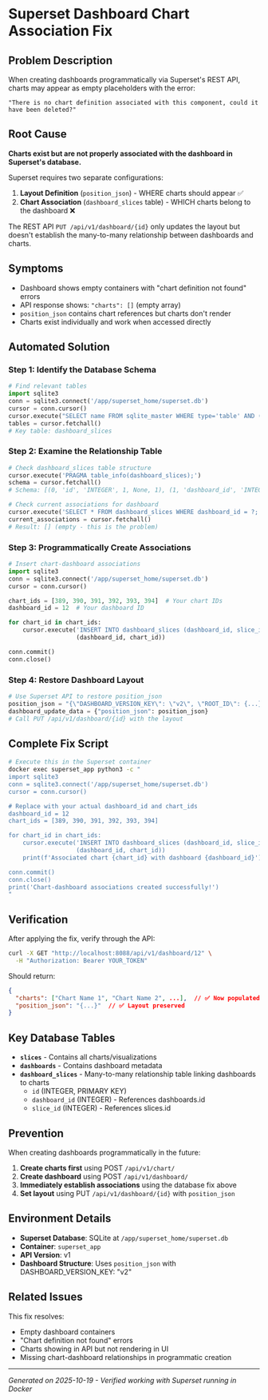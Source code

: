 # Superset Dashboard Chart Association Fix

## Problem Description

When creating dashboards programmatically via Superset's REST API, charts may appear as empty placeholders with the error:
```
"There is no chart definition associated with this component, could it have been deleted?"
```

## Root Cause

**Charts exist but are not properly associated with the dashboard in Superset's database.**

Superset requires two separate configurations:
1. **Layout Definition** (`position_json`) - WHERE charts should appear ✅
2. **Chart Association** (`dashboard_slices` table) - WHICH charts belong to the dashboard ❌

The REST API `PUT /api/v1/dashboard/{id}` only updates the layout but doesn't establish the many-to-many relationship between dashboards and charts.

## Symptoms

- Dashboard shows empty containers with "chart definition not found" errors
- API response shows: `"charts": []` (empty array)
- `position_json` contains chart references but charts don't render
- Charts exist individually and work when accessed directly

## Automated Solution

### Step 1: Identify the Database Schema

```python
# Find relevant tables
import sqlite3
conn = sqlite3.connect('/app/superset_home/superset.db')
cursor = conn.cursor()
cursor.execute("SELECT name FROM sqlite_master WHERE type='table' AND (name LIKE '%dash%' OR name LIKE '%slice%' OR name LIKE '%chart%');")
tables = cursor.fetchall()
# Key table: dashboard_slices
```

### Step 2: Examine the Relationship Table

```python
# Check dashboard_slices table structure
cursor.execute('PRAGMA table_info(dashboard_slices);')
schema = cursor.fetchall()
# Schema: [(0, 'id', 'INTEGER', 1, None, 1), (1, 'dashboard_id', 'INTEGER', 0, None, 0), (2, 'slice_id', 'INTEGER', 0, None, 0)]

# Check current associations for dashboard
cursor.execute('SELECT * FROM dashboard_slices WHERE dashboard_id = ?;', (dashboard_id,))
current_associations = cursor.fetchall()
# Result: [] (empty - this is the problem)
```

### Step 3: Programmatically Create Associations

```python
# Insert chart-dashboard associations
import sqlite3
conn = sqlite3.connect('/app/superset_home/superset.db')
cursor = conn.cursor()

chart_ids = [389, 390, 391, 392, 393, 394]  # Your chart IDs
dashboard_id = 12  # Your dashboard ID

for chart_id in chart_ids:
    cursor.execute('INSERT INTO dashboard_slices (dashboard_id, slice_id) VALUES (?, ?)',
                   (dashboard_id, chart_id))

conn.commit()
conn.close()
```

### Step 4: Restore Dashboard Layout

```python
# Use Superset API to restore position_json
position_json = "{\"DASHBOARD_VERSION_KEY\": \"v2\", \"ROOT_ID\": {...}, \"CHART-389\": {...}}"
dashboard_update_data = {"position_json": position_json}
# Call PUT /api/v1/dashboard/{id} with the layout
```

## Complete Fix Script

```bash
# Execute this in the Superset container
docker exec superset_app python3 -c "
import sqlite3
conn = sqlite3.connect('/app/superset_home/superset.db')
cursor = conn.cursor()

# Replace with your actual dashboard_id and chart_ids
dashboard_id = 12
chart_ids = [389, 390, 391, 392, 393, 394]

for chart_id in chart_ids:
    cursor.execute('INSERT INTO dashboard_slices (dashboard_id, slice_id) VALUES (?, ?)',
                   (dashboard_id, chart_id))
    print(f'Associated chart {chart_id} with dashboard {dashboard_id}')

conn.commit()
conn.close()
print('Chart-dashboard associations created successfully!')
"
```

## Verification

After applying the fix, verify through the API:

```bash
curl -X GET "http://localhost:8088/api/v1/dashboard/12" \
  -H "Authorization: Bearer YOUR_TOKEN"
```

Should return:
```json
{
  "charts": ["Chart Name 1", "Chart Name 2", ...],  // ✅ Now populated
  "position_json": "{...}"  // ✅ Layout preserved
}
```

## Key Database Tables

- **`slices`** - Contains all charts/visualizations
- **`dashboards`** - Contains dashboard metadata
- **`dashboard_slices`** - Many-to-many relationship table linking dashboards to charts
  - `id` (INTEGER, PRIMARY KEY)
  - `dashboard_id` (INTEGER) - References dashboards.id
  - `slice_id` (INTEGER) - References slices.id

## Prevention

When creating dashboards programmatically in the future:

1. **Create charts first** using POST `/api/v1/chart/`
2. **Create dashboard** using POST `/api/v1/dashboard/`
3. **Immediately establish associations** using the database fix above
4. **Set layout** using PUT `/api/v1/dashboard/{id}` with `position_json`

## Environment Details

- **Superset Database**: SQLite at `/app/superset_home/superset.db`
- **Container**: `superset_app`
- **API Version**: v1
- **Dashboard Structure**: Uses `position_json` with DASHBOARD_VERSION_KEY: "v2"

## Related Issues

This fix resolves:
- Empty dashboard containers
- "Chart definition not found" errors
- Charts showing in API but not rendering in UI
- Missing chart-dashboard relationships in programmatic creation

---
*Generated on 2025-10-19 - Verified working with Superset running in Docker*